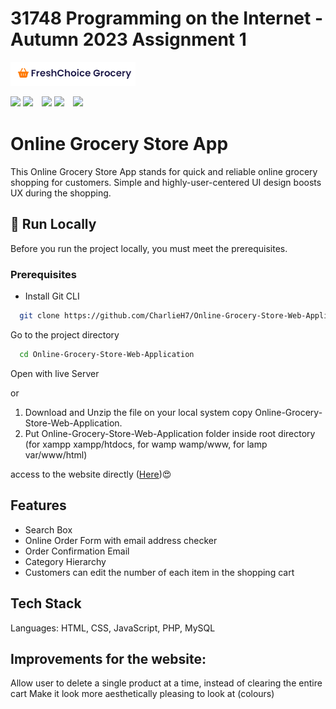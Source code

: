 <h1>31748 Programming on the Internet - Autumn 2023 Assignment 1</h1>

<img src="images/Store Logo.png?raw=true" width="200px">

<img src="https://shields.io/badge/MySQL-lightgrey?logo=mysql&style=plastic&logoColor=white&labelColor=blue"> <img src="https://img.shields.io/badge/PHP-ccc.svg?logo=php&style=flat">　<img src="https://img.shields.io/badge/Javascript-276DC3.svg?logo=javascript&style=flat"> <img src="https://img.shields.io/badge/-CSS3-1572B6.svg?logo=css3&style=flat">　<img src="https://img.shields.io/badge/-HTML5-333.svg?logo=html5&style=flat">　


# Online Grocery Store App

This Online Grocery Store App stands for quick and reliable online grocery shopping for customers. Simple and highly-user-centered UI design boosts UX during the shopping.


## 🚀 Run Locally
Before you run the project locally, you must meet the prerequisites.
### Prerequisites
- Install Git CLI
```bash
  git clone https://github.com/CharlieH7/Online-Grocery-Store-Web-Application.git
```
Go to the project directory

```bash
  cd Online-Grocery-Store-Web-Application
```
Open with live Server

or

1. Download and Unzip the file on your local system copy Online-Grocery-Store-Web-Application.
2. Put Online-Grocery-Store-Web-Application folder inside root directory (for xampp xampp/htdocs, for wamp wamp/www, for lamp var/www/html)

access to the website directly ([Here](http://assignment1grocery-env.eba-cyptb8h8.us-east-1.elasticbeanstalk.com/index.html))😍

## Features

- Search Box
- Online Order Form with email address checker
- Order Confirmation Email
- Category Hierarchy
- Customers can edit the number of each item in the shopping cart

## Tech Stack

Languages: HTML, CSS, JavaScript, PHP, MySQL

## Improvements for the website:
Allow user to delete a single product at a time, instead of clearing the entire cart
Make it look more aesthetically pleasing to look at (colours)
